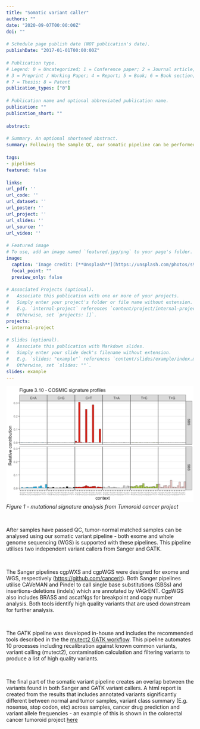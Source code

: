 ```yaml
---
title: "Somatic variant caller"
authors: ""
date: "2020-09-07T00:00:00Z"
doi: ""

# Schedule page publish date (NOT publication's date).
publishDate: "2017-01-01T00:00:00Z"

# Publication type.
# Legend: 0 = Uncategorized; 1 = Conference paper; 2 = Journal article;
# 3 = Preprint / Working Paper; 4 = Report; 5 = Book; 6 = Book section;
# 7 = Thesis; 8 = Patent
publication_types: ["0"]

# Publication name and optional abbreviated publication name.
publication: ""
publication_short: ""

abstract: 

# Summary. An optional shortened abstract.
summary: Following the sample QC, our somatic pipeline can be performed on tumor-normal matched samples. Samples are analysed using Sanger's variant pipelines for exome (cgpWXS) or whole-genome sequencing (cgpWGS) in addition our in-house pipeline that utlises Mutect2 and the GATK workflow tools.

tags:
- pipelines
featured: false

links:
url_pdf: ''
url_code: ''
url_dataset: ''
url_poster: ''
url_project: ''
url_slides: ''
url_source: ''
url_video: ''

# Featured image
# To use, add an image named `featured.jpg/png` to your page's folder. 
image:
  caption: 'Image credit: [**Unsplash**](https://unsplash.com/photos/s9CC2SKySJM)'
  focal_point: ""
  preview_only: false

# Associated Projects (optional).
#   Associate this publication with one or more of your projects.
#   Simply enter your project's folder or file name without extension.
#   E.g. `internal-project` references `content/project/internal-project/index.md`.
#   Otherwise, set `projects: []`.
projects:
- internal-project

# Slides (optional).
#   Associate this publication with Markdown slides.
#   Simply enter your slide deck's filename without extension.
#   E.g. `slides: "example"` references `content/slides/example/index.md`.
#   Otherwise, set `slides: ""`.
slides: example
---
```




![Figure - mutational signature analysis from Tumoroid cancer project](signature.png)
*Figure 1 - mutational signature analysis from Tumoroid cancer project*

<br /> 

After samples have passed QC, tumor-normal matched samples can be analysed using our somatic variant pipeline - both exome and whole genome sequencing (WGS) is supported with these pipelines. This pipeline utilises two independent variant callers from Sanger and GATK.

<br /> 

The Sanger pipelines cgpWXS and cgpWGS were designed for exome and WGS, respectively (https://github.com/cancerit). Both Sanger pipelines utilise CAVeMAN and Pindel to call single base substitutions (SBSs) and insertions-deletions (indels) which are annotated by VAGrENT. CgpWGS also includes BRASS and ascatNgs for breakpoint and copy number analysis. Both tools identify high quality variants that are used downstream for further analysis.

<br /> 
 
The GATK pipeline was developed in-house and includes the recommended tools described in the the  [mutect2 GATK workflow](https://gatk.broadinstitute.org/hc/en-us/articles/360035889791--How-to-Call-somatic-mutations-using-GATK4-Mutect2-Deprecated-). This pipeline automates 10 processes including recalibration against known common variants, variant calling (mutect2), contamination calculation and filtering variants to produce a list of high quality variants.

<br /> 

The final part of the somatic variant pipeline creates an overlap between the variants found in both Sanger and GATK variant callers. A html report is created from the results that includes annotated variants significantly different between normal and tumor samples, variant class summary (E.g. nosense, stop codon, etc) across samples, cancer drug prediction and variant allele frequencies - an example of this is shown in the colorectal cancer tumoroid project [here](https://uea-med-pipelines.netlify.app/project/tumoroid_williams/) 

